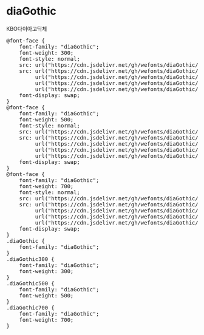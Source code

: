 # diaGothic
KBO다이아고딕체

<pre>
@font-face {
    font-family: "diaGothic";
    font-weight: 300;
    font-style: normal;
    src: url("https://cdn.jsdelivr.net/gh/wefonts/diaGothic/diaGothic-Light.eot");
    src: url("https://cdn.jsdelivr.net/gh/wefonts/diaGothic/diaGothic-Light.eot?#iefix") format("embedded-opentype"),
         url("https://cdn.jsdelivr.net/gh/wefonts/diaGothic/diaGothic-Light.woff2") format("woff2"),
         url("https://cdn.jsdelivr.net/gh/wefonts/diaGothic/diaGothic-Light.woff") format("woff"),
         url("https://cdn.jsdelivr.net/gh/wefonts/diaGothic/diaGothic-Light.ttf") format("truetype");
    font-display: swap;
}
@font-face {
    font-family: "diaGothic";
    font-weight: 500;
    font-style: normal;
    src: url("https://cdn.jsdelivr.net/gh/wefonts/diaGothic/diaGothic-Medium.eot");
    src: url("https://cdn.jsdelivr.net/gh/wefonts/diaGothic/diaGothic-Medium.eot?#iefix") format("embedded-opentype"),
         url("https://cdn.jsdelivr.net/gh/wefonts/diaGothic/diaGothic-Medium.woff2") format("woff2"),
         url("https://cdn.jsdelivr.net/gh/wefonts/diaGothic/diaGothic-Medium.woff") format("woff"),
         url("https://cdn.jsdelivr.net/gh/wefonts/diaGothic/diaGothic-Medium.ttf") format("truetype");
    font-display: swap;
}
@font-face {
    font-family: "diaGothic";
    font-weight: 700;
    font-style: normal;
    src: url("https://cdn.jsdelivr.net/gh/wefonts/diaGothic/diaGothic-Bold.eot");
    src: url("https://cdn.jsdelivr.net/gh/wefonts/diaGothic/diaGothic-Bold.eot?#iefix") format("embedded-opentype"),
         url("https://cdn.jsdelivr.net/gh/wefonts/diaGothic/diaGothic-Bold.woff2") format("woff2"),
         url("https://cdn.jsdelivr.net/gh/wefonts/diaGothic/diaGothic-Bold.woff") format("woff"),
         url("https://cdn.jsdelivr.net/gh/wefonts/diaGothic/diaGothic-Bold.ttf") format("truetype");
    font-display: swap;
}
.diaGothic {
    font-family: "diaGothic";
}
.diaGothic300 {
    font-family: "diaGothic";
    font-weight: 300;
}
.diaGothic500 {
    font-family: "diaGothic";
    font-weight: 500;
}
.diaGothic700 {
    font-family: "diaGothic";
    font-weight: 700;
}
</pre>
